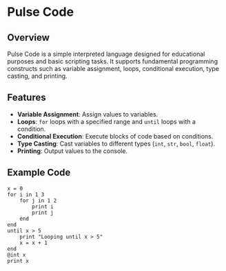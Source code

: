 # Pulse Code

## Overview
Pulse Code is a simple interpreted language designed for educational purposes and basic scripting tasks. It supports fundamental programming constructs such as variable assignment, loops, conditional execution, type casting, and printing.

## Features
- **Variable Assignment**: Assign values to variables.
- **Loops**: `for` loops with a specified range and `until` loops with a condition.
- **Conditional Execution**: Execute blocks of code based on conditions.
- **Type Casting**: Cast variables to different types (`int`, `str`, `bool`, `float`).
- **Printing**: Output values to the console.

## Example Code
```plaintext
x = 0
for i in 1 3
    for j in 1 2
        print i
        print j
    end
end
until x > 5
    print "Looping until x > 5"
    x = x + 1
end
@int x
print x